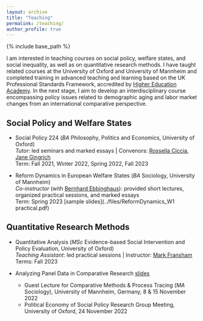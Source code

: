 ```yaml
---
layout: archive
title: "Teaching"
permalink: /teaching/
author_profile: true
---
```


{% include base_path %}

I am interested in teaching courses on social policy, welfare states, and social inequality, as well as on quantitative research methods. I have taught related courses at the University of Oxford and University of Mannheim and completed training in advanced teaching and learning based on the UK Professional Standards Framework, accredited by [Higher Education Academy](https://www.advance-he.ac.uk/fellowship). In the next stage, I aim to develop an interdisciplinary course encompassing policy issues related to demographic aging and labor market changes from an international comparative perspective. 


## Social Policy and Welfare States
* Social Policy 224 (*BA* Philosophy, Politics and Economics, University of Oxford)  
*Tutor*: led seminars and marked essays | Convenors: [Rossella Ciccia](https://www.spi.ox.ac.uk/people/dr-rossella-ciccia), [Jane Gingrich](https://www.spi.ox.ac.uk/people/jane-gingrich)  
Term: Fall 2021, Winter 2022, Spring 2022, Fall 2023

* Reform Dynamics in European Welfare States (*BA* Sociology, University of Mannheim)  
*Co-instructor* (with [Bernhard Ebbinghaus](https://ebbinghaus.blog/)): provided short lectures, organized practical sessions, and marked essays  
Term: Spring 2023 [sample slides](../files/ReformDynamics_W1 practical.pdf)


## Quantitative Research Methods
* Quantitative Analysis (*MSc* Evidence-based Social Intervention and Policy Evaluation, University of Oxford)  
*Teaching Assistant*: led practical sessions | Instructor: [Mark Fransham](https://mfransham.github.io/)  
Terms: Fall 2023

* Analyzing Panel Data in Comparative Research [slides](../files/RGSPP_2022.pdf)
  - Guest Lecture for Comparative Methods & Process Tracing (*MA* Sociology), University of Mannheim, Germany, 8 & 15 November 2022
  - Political Economy of Social Policy Research Group Meeting, University of Oxford, 24 November 2022
